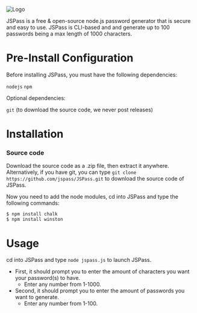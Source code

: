 ![Logo](https://i.imgur.com/J2zetqf.png)

JSPass is a free & open-source node.js password generator that is secure and easy to use. JSPass is CLI-based and and generate up to 100 passwords being a max length of 1000 characters.

# Pre-Install Configuration
Before installing JSPass, you must have the following dependencies:

`nodejs`
`npm`

Optional dependencies:

`git` (to download the source code, we never post releases)

# Installation
### Source code

Download the source code as a .zip file, then extract it anywhere. Alternatively, if you have git, you can type `git clone https://github.com/jspass/JSPass.git` to download the source code of JSPass.

Now you need to add the node modules, cd into JSPass and type the following commands:
```
$ npm install chalk
$ npm install winston
```

# Usage
cd into JSPass and type ``node jspass.js`` to launch JSPass. 

- First, it should prompt you to enter the amount of characters you want your password(s) to have. 
  - Enter any number from 1-1000.
- Second, it should prompt you to enter the amount of passwords you want to generate. 
  - Enter any number from 1-100.

